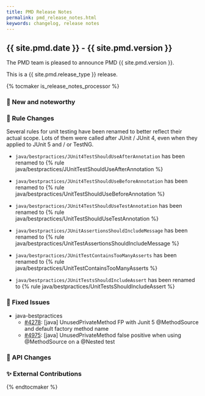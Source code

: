 ```yaml
---
title: PMD Release Notes
permalink: pmd_release_notes.html
keywords: changelog, release notes
---
```


## {{ site.pmd.date }} - {{ site.pmd.version }}

The PMD team is pleased to announce PMD {{ site.pmd.version }}.

This is a {{ site.pmd.release_type }} release.

{% tocmaker is_release_notes_processor %}

### 🚀 New and noteworthy

### 🌟 Rule Changes

Several rules for unit testing have been renamed to better reflect their actual scope. Lots of them were called after JUnit / JUnit 4, even when they applied to JUnit 5 and / or TestNG.

* `java/bestpractices/JUnit4TestShouldUseAfterAnnotation` has been renamed to {% rule java/bestpractices/JUnitTestShouldUseAfterAnnotation %}

* `java/bestpractices/JUnit4TestShouldUseBeforeAnnotation` has been renamed to {% rule java/bestpractices/UnitTestShouldUseBeforeAnnotation %}

* `java/bestpractices/JUnit4TestShouldUseTestAnnotation` has been renamed to {% rule java/bestpractices/UnitTestShouldUseTestAnnotation %}

* `java/bestpractices/JUnitAssertionsShouldIncludeMessage` has been renamed to {% rule java/bestpractices/UnitTestAssertionsShouldIncludeMessage %}

* `java/bestpractices/JUnitTestContainsTooManyAsserts` has been renamed to {% rule java/bestpractices/UnitTestContainsTooManyAsserts %}

* `java/bestpractices/JUnitTestsShouldIncludeAssert` has been renamed to {% rule java/bestpractices/UnitTestsShouldIncludeAssert %}

### 🐛 Fixed Issues

* java-bestpractices
  * [#4278](https://github.com/pmd/pmd/issues/4278): \[java] UnusedPrivateMethod FP with Junit 5 @MethodSource and default factory method name
  * [#4975](https://github.com/pmd/pmd/issues/4975): \[java] UnusedPrivateMethod false positive when using @MethodSource on a @Nested test

### 🚨 API Changes

### ✨ External Contributions

{% endtocmaker %}

